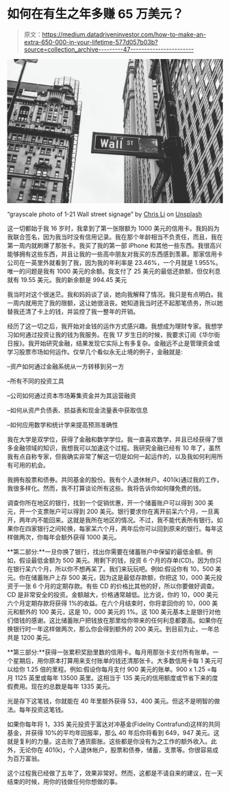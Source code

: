 # 如何在有生之年多赚 65 万美元？

> 原文：<https://medium.datadriveninvestor.com/how-to-make-an-extra-650-000-in-your-lifetime-577d057b03b?source=collection_archive---------47----------------------->

![](img/d23357d01f151cd4ef917f864ba8427e.png)

“grayscale photo of 1-21 Wall street signage” by [Chris Li](https://unsplash.com/@chrisli?utm_source=medium&utm_medium=referral) on [Unsplash](https://unsplash.com?utm_source=medium&utm_medium=referral)

这一切都始于我 16 岁时，我拿到了第一张限额为 1000 美元的信用卡。我妈妈为我联合签名，因为我当时没有信用记录。我在那个年龄相当不负责任，而且，我在第一周内就刷爆了那张卡。我买了我的第一部 iPhone 和其他一些东西。我很高兴能够拥有这些东西，并且让我的一些高中朋友对我买的东西感到羡慕。那家信用卡公司在一英里外就看到了我，因为我的年利率是 23.46%，一个月就是 1.955%。唯一的问题是我有 1000 美元的余额。我支付了 25 美元的最低还款额，但仅利息就有 19.55 美元。我的新余额是 994.45 美元

我当时对这个很迷茫。我和妈妈谈了谈，她向我解释了情况。我只是有点明白。我一周内就用完了我的限额，这让她很沮丧。她知道我当时还不起那笔债务，所以她替我还清了卡上的钱，并监控了我一整年的开销。

经历了这一切之后，我开始对金钱的运作方式感兴趣。我想成为理财专家。我想学习如何通过投资让我的钱为我服务。在我 17 岁生日的时候，我要求订阅《华尔街日报》。我开始研究金融，结果发现它实际上有多复杂。金融远不止是管理资金或学习股票市场如何运作。仅举几个看似永无止境的例子，金融就是:

–资产如何通过金融系统从一方转移到另一方

–所有不同的投资工具

–公司如何通过资本市场筹集资金并为其运营融资

–如何从资产负债表、损益表和现金流量表中获取信息

–如何应用数学和统计学来提高预测准确性

我在大学是双学位，获得了金融和数学学位。我一直喜欢数学，并且已经获得了很多金融领域的知识，我想我可以加速这个过程。我研究金融已经有 10 年了，虽然我有点自称专家，但我确实非常了解这一切是如何一起运作的，以及我如何利用所有可用的机会。

我拥有股票和债券。共同基金的股份。我有个人退休帐户。401(k)通过我的工作，我很多样化。然而，我不打算谈论所有这些。我将告诉你如何赚免费的钱。

调查你所在地区的银行，找到一个促销优惠，开一个储蓄账户可以得到 300 美元，开一个支票账户可以得到 200 美元。银行要求你在离开前呆六个月，一旦离开，两年内不能回来。这就是我所在地区的情况。不过，我不能代表所有银行。如果你在四家银行之间轮换，每家呆六个月，两年后你可以回到原来的银行。每年这样做两次，你每年会额外获得 1000 美元。

**第二部分:**一旦你换了银行，找出你需要在储蓄账户中保留的最低金额。例如，假设最低金额为 500 美元。用剩下的钱，投资 6 个月的存单(CD)。因为你只在银行呆六个月，所以你不想再呆了。我们来玩玩吧。例如:假设你有 10，500 美元。你在储蓄账户上存 500 美元，因为这是最低存款额，你把这 10，000 美元投资于一张 6 个月的定期存款。有些 CD 的价格比其他的好，所以你要做好调查。CD 是非常安全的投资。金额越大，价格通常越低。比方说，你的 10，000 美元六个月定期存款将获得 1%的收益。在六个月结束时，你将拿回你的 10，000 美元和额外的 100 美元，这是 10，000 美元的 1%。这 100 美元基本上是银行对他们借钱的感谢。这比储蓄账户把钱放在那里给你带来的任何利息都要高。如果你在换银行时一年这样做两次，那么你会得到额外的 200 美元。到目前为止，一年总共是 1200 美元。

**第三部分:**获得一张累积奖励里数的信用卡。每月用那张卡支付所有账单。一个星期后，用你原本打算用来支付账单的钱还清那张卡。大多数信用卡每 1 美元可以给你 1.25 倍的里程。例如:假设你每月支付 900 美元的账单。900 x 1.25 =每月 1125 英里或每年 13500 英里。这相当于 135 美元的信用额度或节省下来的度假费用。现在的总数是每年 1335 美元。

光是存下这笔钱，你就能在 40 年里额外获得 53，400 美元。但这不是明智的做法。每年投资这笔钱。

如果你每年将 1，335 美元投资于富达对冲基金(Fidelity Contrafund)这样的共同基金，并获得 10%的平均年回报率，那么 40 年后你将看到 649，947 美元。这就是复利的力量。这击败了通货膨胀。这些都是你没有为之工作的额外收入。此外，无论你在 401(k)，个人退休帐户，股票和债券，储蓄，支票等。你很容易成为百万富翁。

这个过程我已经做了五年了，效果非常好。然而，这都是不请自来的建议，在一天结束的时候，用你的钱做任何你想做的事。